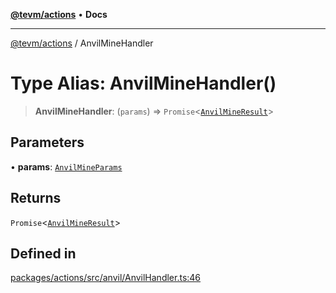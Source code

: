 [**@tevm/actions**](../README.md) • **Docs**

***

[@tevm/actions](../globals.md) / AnvilMineHandler

# Type Alias: AnvilMineHandler()

> **AnvilMineHandler**: (`params`) => `Promise`\<[`AnvilMineResult`](AnvilMineResult.md)\>

## Parameters

• **params**: [`AnvilMineParams`](AnvilMineParams.md)

## Returns

`Promise`\<[`AnvilMineResult`](AnvilMineResult.md)\>

## Defined in

[packages/actions/src/anvil/AnvilHandler.ts:46](https://github.com/evmts/tevm-monorepo/blob/main/packages/actions/src/anvil/AnvilHandler.ts#L46)
